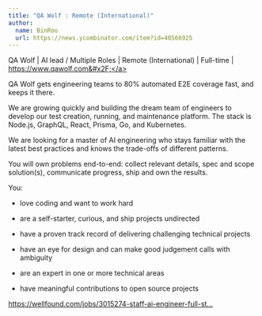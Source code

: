 ```yaml
---
title: "QA Wolf : Remote (International)"
author:
  name: BinRoo
  url: https://news.ycombinator.com/item?id=40566925
---
```

QA Wolf | AI lead &#x2F; Multiple Roles | Remote (International) | Full-time | <a href="https:&#x2F;&#x2F;www.qawolf.com&#x2F;" rel="nofollow">https:&#x2F;&#x2F;www.qawolf.com&#x2F;</a>

QA Wolf gets engineering teams to 80% automated E2E coverage fast, and keeps it there.

We are growing quickly  and building the dream team of engineers to develop our test creation, running, and maintenance platform. The stack is Node.js, GraphQL, React, Prisma, Go, and Kubernetes.

We are looking for a master of AI engineering who stays familiar with the latest best practices and knows the trade-offs of different patterns.

You will own problems end-to-end: collect relevant details, spec and scope solution(s), communicate progress, ship and own the results.

You:

- love coding and want to work hard

- are a self-starter, curious, and ship projects undirected

- have a proven track record of delivering challenging technical projects

- have an eye for design and can make good judgement calls with ambiguity

- are an expert in one or more technical areas

- have meaningful contributions to open source projects

<a href="https:&#x2F;&#x2F;wellfound.com&#x2F;jobs&#x2F;3015274-staff-ai-engineer-full-stack" rel="nofollow">https:&#x2F;&#x2F;wellfound.com&#x2F;jobs&#x2F;3015274-staff-ai-engineer-full-st...</a>
